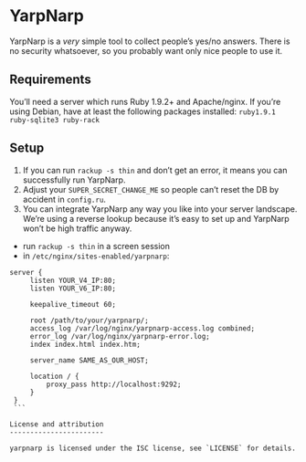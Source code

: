 YarpNarp
========

YarpNarp is a *very* simple tool to collect people’s yes/no answers.
There is no security whatsoever, so you probably want only nice
people to use it. 


Requirements
------------

You’ll need a server which runs Ruby 1.9.2+ and Apache/nginx. If you’re
using Debian, have at least the following packages installed:
`ruby1.9.1 ruby-sqlite3 ruby-rack`


Setup
-----

1. If you can run `rackup -s thin` and don’t get an error, it means you
can successfully run YarpNarp.
2. Adjust your `SUPER_SECRET_CHANGE_ME` so people can’t reset the DB by
   accident in `config.ru`.
3. You can integrate YarpNarp any way you like into your server
   landscape. We’re using a reverse lookup because it’s easy to set up
   and YarpNarp won’t be high traffic anyway.
  - run `rackup -s thin` in a screen session
  - in `/etc/nginx/sites-enabled/yarpnarp`:

   ```
   server {
        listen YOUR_V4_IP:80;
        listen YOUR_V6_IP:80;

        keepalive_timeout 60;

        root /path/to/your/yarpnarp/;
        access_log /var/log/nginx/yarpnarp-access.log combined;
        error_log /var/log/nginx/yarpnarp-error.log;
        index index.html index.htm;

        server_name SAME_AS_OUR_HOST;

        location / {
            proxy_pass http://localhost:9292;
        }
    }
    ```

License and attribution
-----------------------

yarpnarp is licensed under the ISC license, see `LICENSE` for details.
